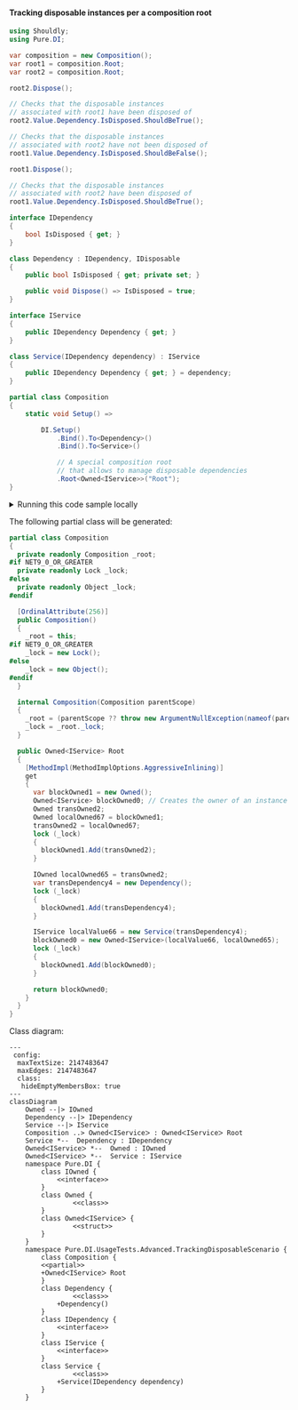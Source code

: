 #### Tracking disposable instances per a composition root


```c#
using Shouldly;
using Pure.DI;

var composition = new Composition();
var root1 = composition.Root;
var root2 = composition.Root;

root2.Dispose();

// Checks that the disposable instances
// associated with root1 have been disposed of
root2.Value.Dependency.IsDisposed.ShouldBeTrue();

// Checks that the disposable instances
// associated with root2 have not been disposed of
root1.Value.Dependency.IsDisposed.ShouldBeFalse();

root1.Dispose();

// Checks that the disposable instances
// associated with root2 have been disposed of
root1.Value.Dependency.IsDisposed.ShouldBeTrue();

interface IDependency
{
    bool IsDisposed { get; }
}

class Dependency : IDependency, IDisposable
{
    public bool IsDisposed { get; private set; }

    public void Dispose() => IsDisposed = true;
}

interface IService
{
    public IDependency Dependency { get; }
}

class Service(IDependency dependency) : IService
{
    public IDependency Dependency { get; } = dependency;
}

partial class Composition
{
    static void Setup() =>

        DI.Setup()
            .Bind().To<Dependency>()
            .Bind().To<Service>()

            // A special composition root
            // that allows to manage disposable dependencies
            .Root<Owned<IService>>("Root");
}
```

<details>
<summary>Running this code sample locally</summary>

- Make sure you have the [.NET SDK 9.0](https://dotnet.microsoft.com/en-us/download/dotnet/9.0) or later is installed
```bash
dotnet --list-sdk
```
- Create a net9.0 (or later) console application
```bash
dotnet new console -n Sample
```
- Add references to NuGet packages
  - [Pure.DI](https://www.nuget.org/packages/Pure.DI)
  - [Shouldly](https://www.nuget.org/packages/Shouldly)
```bash
dotnet add package Pure.DI
dotnet add package Shouldly
```
- Copy the example code into the _Program.cs_ file

You are ready to run the example 🚀
```bash
dotnet run
```

</details>

The following partial class will be generated:

```c#
partial class Composition
{
  private readonly Composition _root;
#if NET9_0_OR_GREATER
  private readonly Lock _lock;
#else
  private readonly Object _lock;
#endif

  [OrdinalAttribute(256)]
  public Composition()
  {
    _root = this;
#if NET9_0_OR_GREATER
    _lock = new Lock();
#else
    _lock = new Object();
#endif
  }

  internal Composition(Composition parentScope)
  {
    _root = (parentScope ?? throw new ArgumentNullException(nameof(parentScope)))._root;
    _lock = _root._lock;
  }

  public Owned<IService> Root
  {
    [MethodImpl(MethodImplOptions.AggressiveInlining)]
    get
    {
      var blockOwned1 = new Owned();
      Owned<IService> blockOwned0; // Creates the owner of an instance
      Owned transOwned2;
      Owned localOwned67 = blockOwned1;
      transOwned2 = localOwned67;
      lock (_lock)
      {
        blockOwned1.Add(transOwned2);
      }

      IOwned localOwned65 = transOwned2;
      var transDependency4 = new Dependency();
      lock (_lock)
      {
        blockOwned1.Add(transDependency4);
      }

      IService localValue66 = new Service(transDependency4);
      blockOwned0 = new Owned<IService>(localValue66, localOwned65);
      lock (_lock)
      {
        blockOwned1.Add(blockOwned0);
      }

      return blockOwned0;
    }
  }
}
```

Class diagram:

```mermaid
---
 config:
  maxTextSize: 2147483647
  maxEdges: 2147483647
  class:
   hideEmptyMembersBox: true
---
classDiagram
	Owned --|> IOwned
	Dependency --|> IDependency
	Service --|> IService
	Composition ..> OwnedᐸIServiceᐳ : OwnedᐸIServiceᐳ Root
	Service *--  Dependency : IDependency
	OwnedᐸIServiceᐳ *--  Owned : IOwned
	OwnedᐸIServiceᐳ *--  Service : IService
	namespace Pure.DI {
		class IOwned {
			<<interface>>
		}
		class Owned {
				<<class>>
		}
		class OwnedᐸIServiceᐳ {
				<<struct>>
		}
	}
	namespace Pure.DI.UsageTests.Advanced.TrackingDisposableScenario {
		class Composition {
		<<partial>>
		+OwnedᐸIServiceᐳ Root
		}
		class Dependency {
				<<class>>
			+Dependency()
		}
		class IDependency {
			<<interface>>
		}
		class IService {
			<<interface>>
		}
		class Service {
				<<class>>
			+Service(IDependency dependency)
		}
	}
```

